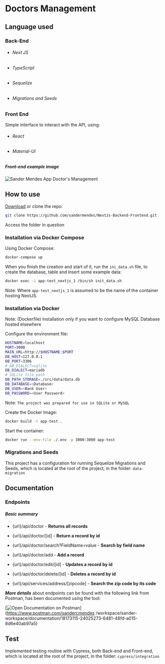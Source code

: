 # Doctors Management

## Language used

### Back-End

* ###### Next JS
* ###### TypeScript
* ###### Sequelize
* ###### Migrations and Seeds

### Front End

Simple interface to interact with the API, using:
* ###### React
* ###### Material-UI

##### Front-end example image
![Sander Mendes App Doctor's Management](https://raw.githubusercontent.com/sandermendes/app-test/master/assets/main-screen-demo.png)

## How to use

[Download](https://github.com/sandermendes/NextJs-Backend-Frontend/archive/refs/heads/master.zip) or clone the repo:

```sh
git clone https://github.com/sandermendes/NextJs-Backend-Frontend.git
```

Access the folder in question

### Installation via Docker Compose

Using Docker Compose:

```sh
docker-compose up
```

When you finish the creation and start of it, run the `ini_data.sh` file, to create the database, table and insert some example data:

```sh
docker exec -i app-test_nextjs_1 /bin/sh init_data.sh
```

Note: Where `app-test_nextjs_1` is assumed to be the name of the container hosting NextJS.

### Installation via Docker
Note: (Dockerfile) Installation only if you want to configure MySQL Database hosted elsewhere

Configure the environment file:
```sh
HOSTNAME=localhost
PORT=3000
MAIN_URL=http://$HOSTNAME:$PORT
DB_HOST=127.0.0.1
DB_PORT=3306
# DB_DIALECT=sqlite
DB_DIALECT=mariadb
# SQLite file path
DB_PATH_STORAGE=./src/data/data.db
DB_DATABASE=<Database>
DB_USER=<Bank User>
DB_PASSWORD=<User Password>
```

Note: `The project was prepared for use in SQLite or MySQL`

Create the Docker Image:
```sh
docker build -t app-test .
```

Start the container:

```sh
docker run --env-file ./.env -p 3000:3000 app-test
```

### Migrations and Seeds

This project has a configuration for running Sequelize Migrations and Seeds, which is located at the root of the project, in the folder: `data-migration`

## Documentation

### Endpoints
##### Basic summary

* {url}/api/doctor - **Returns all records**

* {url}/api/doctor/[id] - **Return a record by id**

* {url}/api/doctor/search?FieldName=value - **Search by field name**

* {url}/api/doctor/add - **Add a record**

* {url}/api/doctor/edit/[id] - **Updates a record by id**

* {url}/api/doctor/delete/[id] - **Deletes a record by id**

* {url}/api/services/address/[zipcode] - **Search the zip code by its code**

***More details*** about endpoints can be found with the following link from Postman,
has been documented using the tool:

[![Open Documentation on Postman](https://raw.githubusercontent.com/sandermendes/app-test/a1823009dc6d2cf8f417c8e578744dcf2068b866/assets/postman-doc-button.svg)](https://www.postman.com/sandercmendes /workspace/sander-workspace/documentation/18173115-24025273-6481-48fd-a015-8d6e40ab97a5)

## Test

Implemented testing routine with Cypress, both Back-end and Front-end, which is located at the root of the project, in the folder: `cypress/integration`
